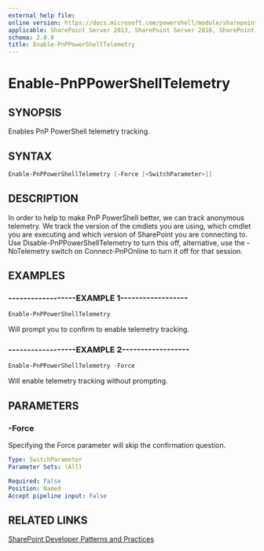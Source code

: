 ```yaml
---
external help file:
online version: https://docs.microsoft.com/powershell/module/sharepoint-pnp/enable-pnppowershelltelemetry
applicable: SharePoint Server 2013, SharePoint Server 2016, SharePoint Server 2019, SharePoint Online
schema: 2.0.0
title: Enable-PnPPowerShellTelemetry
---
```


# Enable-PnPPowerShellTelemetry

## SYNOPSIS
Enables PnP PowerShell telemetry tracking.

## SYNTAX 

```powershell
Enable-PnPPowerShellTelemetry [-Force [<SwitchParameter>]]
```

## DESCRIPTION
In order to help to make PnP PowerShell better, we can track anonymous telemetry. We track the version of the cmdlets you are using, which cmdlet you are executing and which version of SharePoint you are connecting to. Use Disable-PnPPowerShellTelemetry to turn this off, alternative, use the -NoTelemetry switch on Connect-PnPOnline to turn it off for that session.

## EXAMPLES

### ------------------EXAMPLE 1------------------
```powershell
Enable-PnPPowerShellTelemetry
```

Will prompt you to confirm to enable telemetry tracking.

### ------------------EXAMPLE 2------------------
```powershell
Enable-PnPPowerShellTelemetry -Force
```

Will enable telemetry tracking without prompting.

## PARAMETERS

### -Force
Specifying the Force parameter will skip the confirmation question.

```yaml
Type: SwitchParameter
Parameter Sets: (All)

Required: False
Position: Named
Accept pipeline input: False
```

## RELATED LINKS

[SharePoint Developer Patterns and Practices](https://aka.ms/sppnp)